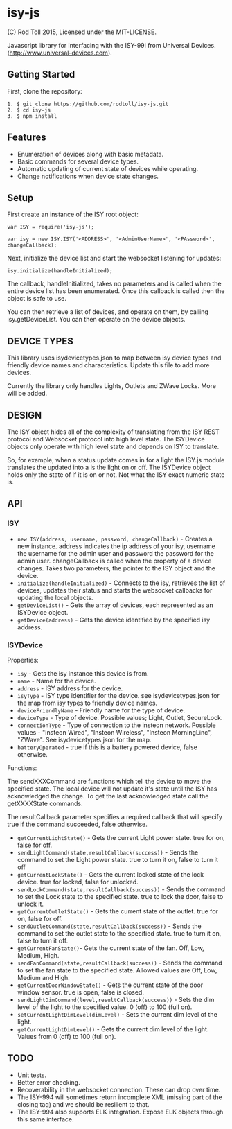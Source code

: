isy-js
======
(C) Rod Toll 2015, Licensed under the MIT-LICENSE.

Javascript library for interfacing with the ISY-99i from Universal Devices. (http://www.universal-devices.com).

Getting Started
---------------

First, clone the repository:

```
1. $ git clone https://github.com/rodtoll/isy-js.git
2. $ cd isy-js
3. $ npm install
```

Features
--------

* Enumeration of devices along with basic metadata.
* Basic commands for several device types.
* Automatic updating of current state of devices while operating.
* Change notifications when device state changes.

Setup
-----

First create an instance of the ISY root object:

```
var ISY = require('isy-js');

var isy = new ISY.ISY('<ADDRESS>', '<AdminUserName>', '<PAssword>', changeCallback);
```

Next, initialize the device list and start the websocket listening for updates:

```
isy.initialize(handleInitialized);
```

The callback, handleInitialized, takes no parameters and is called when the entire device list has been enumerated. Once this callback is called then the object is safe to use.

You can then retrieve a list of devices, and operate on them, by calling isy.getDeviceList. You can then operate on the device objects.

DEVICE TYPES
------------

This library uses isydevicetypes.json to map between isy device types and friendly device names and characteristics. Update this file to add more devices.

Currently the library only handles Lights, Outlets and ZWave Locks. More will be added. 

DESIGN
------

The ISY object hides all of the complexity of translating from the ISY REST protocol and Websocket protocol into high level state. The ISYDevice objects only operate with high level state and depends on ISY to translate.

So, for example, when a status update comes in for a light the ISY.js module translates the updated into a is the light on or off. The ISYDevice object holds only the state of if it is on or not. Not what the ISY exact numeric state is.

API
---

### ISY

* `new ISY(address, username, password, changeCallback)` - Creates a new instance. address indicates the ip address of your isy, username the username for the admin user and password the password for the admin user. changeCallback is called when the property of a device changes. Takes two parameters, the pointer to the ISY object and the device.
* `initialize(handleInitialized)` - Connects to the isy, retrieves the list of devices, updates their status and starts the websocket callbacks for updating the local objects.
* `getDeviceList()` - Gets the array of devices, each represented as an ISYDevice object.
* `getDevice(address)` - Gets the device identified by the specified isy address.

### ISYDevice

Properties:

* `isy` - Gets the isy instance this device is from.
* `name` - Name for the device.
* `address` - ISY address for the device.
* `isyType` - ISY type identifier for the device. see isydevicetypes.json for the map from isy types to friendly device names.
* `deviceFriendlyName` - Friendly name for the type of device.
* `deviceType` - Type of device. Possible values; Light, Outlet, SecureLock.
* `connectionType` - Type of connection to the insteon network. Possible values - "Insteon Wired", "Insteon Wireless", "Insteon MorningLinc", "ZWave". See isydevicetypes.json for the map.
* `batteryOperated` - true if this is a battery powered device, false otherwise.

Functions:

The sendXXXCommand are functions which tell the device to move the specified state. The local device will not update it's state until the ISY has acknowledged the change. To get the last acknowledged state call the getXXXXState commands.

The resultCallback parameter specifies a required callback that will specify true if the command succeeded, false otherwise. 

* `getCurrentLightState()` - Gets the current Light power state. true for on, false for off.
* `sendLightCommand(state,resultCallback(success))` - Sends the command to set the Light power state. true to turn it on, false to turn it off
* `getCurrentLockState()` - Gets the current locked state of the lock device. true for locked, false for unlocked.
* `sendLockCommand(state,resultCallback(success))` - Sends the command to set the Lock state to the specified state. true to lock the door, false to unlock it.
* `getCurrentOutletState()` - Gets the current state of the outlet. true for on, false for off.
* `sendOutletCommand(state,resultCallback(success))` - Sends the command to set the outlet state to the specified state. true to turn it on, false to turn it off. 
* `getCurrentFanState()`- Gets the current state of the fan. Off, Low, Medium, High.
* `sendFanCommand(state,resultCallback(success))` - Sends the command to set the fan state to the specified state. Allowed values are Off, Low, Medium and High.
* `getCurrentDoorWindowState()` - Gets the current state of the door window sensor. true is open, false is closed. 
* `sendLightDimCommand(level,resultCallback(success))` - Sets the dim level of the light to the specified value. 0 (off) to 100 (full on).
* `setCurrentLightDimLevel(dimLevel)` - Sets the current dim level of the light.  
* `getCurrentLightDimLevel()` - Gets the current dim level of the light. Values from 0 (off) to 100 (full on).

TODO
----

* Unit tests.
* Better error checking.
* Recoverability in the websocket connection. These can drop over time.
* The ISY-994 will sometimes return incomplete XML (missing part of the closing tag) and we should be resilient to that.
* The ISY-994 also supports ELK integration. Expose ELK objects through this same interface.